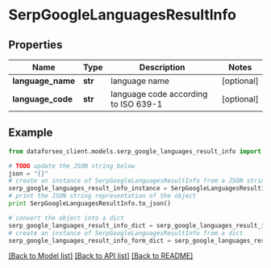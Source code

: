 # SerpGoogleLanguagesResultInfo


## Properties

Name | Type | Description | Notes
------------ | ------------- | ------------- | -------------
**language_name** | **str** | language name | [optional] 
**language_code** | **str** | language code according to ISO 639-1 | [optional] 

## Example

```python
from dataforseo_client.models.serp_google_languages_result_info import SerpGoogleLanguagesResultInfo

# TODO update the JSON string below
json = "{}"
# create an instance of SerpGoogleLanguagesResultInfo from a JSON string
serp_google_languages_result_info_instance = SerpGoogleLanguagesResultInfo.from_json(json)
# print the JSON string representation of the object
print SerpGoogleLanguagesResultInfo.to_json()

# convert the object into a dict
serp_google_languages_result_info_dict = serp_google_languages_result_info_instance.to_dict()
# create an instance of SerpGoogleLanguagesResultInfo from a dict
serp_google_languages_result_info_form_dict = serp_google_languages_result_info.from_dict(serp_google_languages_result_info_dict)
```
[[Back to Model list]](../README.md#documentation-for-models) [[Back to API list]](../README.md#documentation-for-api-endpoints) [[Back to README]](../README.md)


